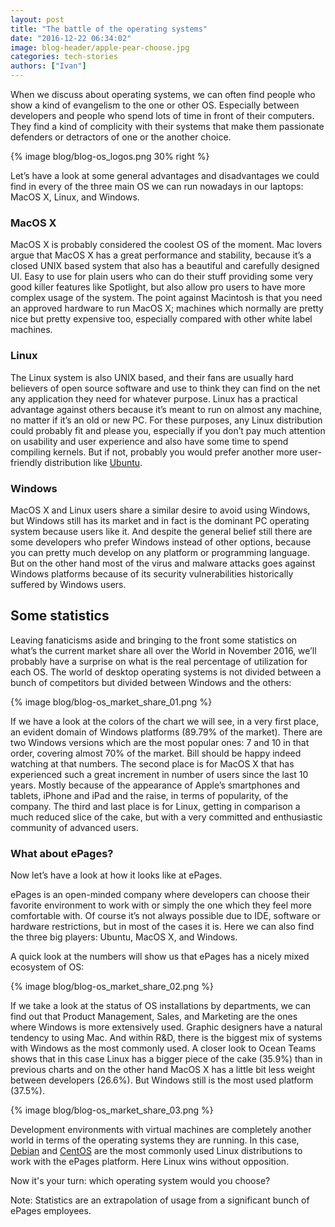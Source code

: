 ```yaml
---
layout: post
title: "The battle of the operating systems"
date: "2016-12-22 06:34:02"
image: blog-header/apple-pear-choose.jpg
categories: tech-stories
authors: ["Ivan"]
---
```


When we discuss about operating systems, we can often find people who show a kind of evangelism to the one or other OS.
Especially between developers and people who spend lots of time in front of their computers.
They find a kind of complicity with their systems that make them passionate defenders or detractors of one or the another choice.

{% image blog/blog-os_logos.png 30% right %}

Let’s have a look at some general advantages and disadvantages we could find in every of the three main OS we can run nowadays in our laptops: MacOS X, Linux, and Windows.

### MacOS X

MacOS X is probably considered the coolest OS of the moment.
Mac lovers argue that MacOS X has a great performance and stability, because it’s a closed UNIX based system that also has a beautiful and carefully designed UI.
Easy to use for plain users who can do their stuff providing some very good killer features like Spotlight, but also allow pro users to have more complex usage of the system.
The point against Macintosh is that you need an approved hardware to run MacOS X; machines which normally are pretty nice but pretty expensive too, especially compared with other white label machines.

### Linux

The Linux system is also UNIX based, and their fans are usually hard believers of open source software and use to think they can find on the net any application they need for whatever purpose.
Linux has a practical advantage against others because it’s meant to run on almost any machine, no matter if it’s an old or new PC.
For these purposes, any Linux distribution could probably fit and please you, especially if you don’t pay much attention on usability and user experience and also have some time to spend compiling kernels.
But if not, probably you would prefer another more user-friendly distribution like [Ubuntu](https://www.ubuntu.com/).

### Windows

MacOS X and Linux users share a similar desire to avoid using Windows, but Windows still has its market and in fact is the dominant PC operating system because users like it.
And despite the general belief still there are some developers who prefer Windows instead of other options, because you can pretty much develop on any platform or programming language.
But on the other hand most of the virus and malware attacks goes against Windows platforms because of its security vulnerabilities historically suffered by Windows users.

## Some statistics

Leaving fanaticisms aside and bringing to the front some statistics on what’s the current market share all over the World in November 2016, we’ll probably have a surprise on what is the real percentage of utilization for each OS. The world of desktop operating systems is not divided between a bunch of competitors but divided between Windows and the others:

{% image blog/blog-os_market_share_01.png %}

If we have a look at the colors of the chart we will see, in a very first place, an evident domain of Windows platforms (89.79% of the market). There are two Windows versions which are the most popular ones: 7 and 10 in that order, covering almost 70% of the market.
Bill should be happy indeed watching at that numbers.
The second place is for MacOS X that has experienced such a great increment in number of users since the last 10 years. Mostly because of the appearance of Apple’s smartphones and tablets, iPhone and iPad and the raise, in terms of popularity, of the company.
The third and last place is for Linux, getting in comparison a much reduced slice of the cake, but with a very committed and enthusiastic community of advanced users.

### What about ePages?

Now let’s have a look at how it looks like at ePages.

ePages is an open-minded company where developers can choose their favorite environment to work with or simply the one which they feel more comfortable with.
Of course it’s not always possible due to IDE, software or hardware restrictions, but in most of the cases it is.
Here we can also find the three big players: Ubuntu, MacOS X, and Windows.

A quick look at the numbers will show us that ePages has a nicely mixed ecosystem of OS:

{% image blog/blog-os_market_share_02.png %}

If we take a look at the status of OS installations by departments, we can find out that Product Management, Sales, and Marketing are the ones where Windows is more extensively used.
Graphic designers have a natural tendency to using Mac.
And within R&D, there is the biggest mix of systems with Windows as the most commonly used.
A closer look to Ocean Teams shows that in this case Linux has a bigger piece of the cake (35.9%) than in previous charts and on the other hand MacOS X has a little bit less weight between developers (26.6%).
But Windows still is the most used platform (37.5%).

{% image blog/blog-os_market_share_03.png %}

Development environments with virtual machines are completely another world in terms of the operating systems they are running.
In this case, [Debian](https://www.debian.org/) and [CentOS](https://www.centos.org/) are the most commonly used Linux distributions to work with the ePages platform.
Here Linux wins without opposition.


Now it's your turn: which operating system would you choose?



Note: Statistics are an extrapolation of usage from a significant bunch of ePages employees.
